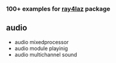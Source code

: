 ### 100+ examples for [ray4laz](https://github.com/GuvaCode/ray4laz) package

## audio

- audio mixedprocessor
- audio module playinig
- audio multichannel sound





